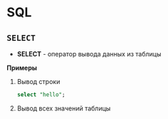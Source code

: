 # SQL

## `SELECT`

* **SELECT** - оператор вывода данных из таблицы

**Примеры**
1. Вывод строки
    ```sql
    select "hello";
    ```

2. Вывод всех значений таблицы
    ```sql
    
    ```